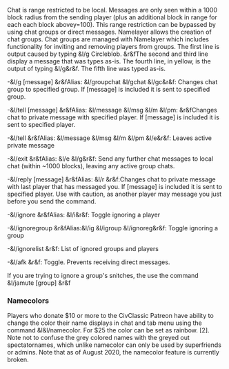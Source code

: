 Chat is range restricted to be local. Messages are only seen within a 1000 block radius from the sending player (plus an additional 
block in range for each each block abovey=100). This range restriction can be bypassed by using chat groups or direct messages.
  Namelayer allows the creation of chat groups. Chat groups are managed with Namelayer which includes functionality for inviting and 
removing players from groups. The first line is output caused by typing &l/g Circleblob. &r&fThe second and third line display 
a message that was types as-is. The fourth line, in yellow, is the output of typing &l/g&r&f. The fifth line was typed as-is.  

-&l/g <group> [message] 
  &r&fAlias: &l/groupchat &l/gchat &l/gc&r&f: Changes chat group to specified group. 
  If [message] is included it is sent to specified group.    
  
-&l/tell <player> [message] 
  &r&fAlias: &l/message &l/msg &l/m &l/pm: 
  &r&fChanges chat to private message with specified player. If [message] is included 
  it is sent to specified player.  
  
-&l/tell 
  &r&fAlias: &l/message &l/msg &l/m &l/pm &l/e&r&f: Leaves active private message  
  
-&l/exit 
  &r&fAlias: &l/e &l/g&r&f: Send any further chat messages to local chat 
  (within ~1000 blocks), leaving any active group chats.  
  
-&l/reply [message] 
  &r&fAlias: &l/r &r&f:Changes chat to private message with last 
  player that has messaged you. If [message] is included it is sent to specified 
  player. Use with caution, as another player may message you just before you 
  send the command.  
  
-&l/ignore 
  &r&fAlias: &l/i&r&f: Toggle ignoring a player
  
-&l/ignoregroup <group> 
  &r&fAlias:&l/ig &l/igroup &l/ignoreg&r&f: Toggle ignoring a group  
  
-&l/ignorelist
  &r&f:	List of ignored groups and players  
  
-&l/afk
  &r&f: Toggle. Prevents receiving direct messages.  

If you are trying to ignore a group's snitches, the use the command &l/jamute [group] &r&f 
  
### Namecolors  

Players who donate $10 or more to the CivClassic Patreon have ability to change the color their name displays in chat and tab 
menu using the command &l&l/namecolor. For $25 the color can be set as rainbow. [2]. Note not to confuse the grey colored names 
with the greyed out spectatornames, which unlike namecolor can only be used by superfriends or admins. Note that as of August 2020, 
the namecolor feature is currently broken. 
